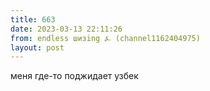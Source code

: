 ```yaml
---
title: 663
date: 2023-03-13 22:11:26
from: endless шизing ⍼ (channel1162404975)
layout: post
---
```


меня где-то поджидает узбек
